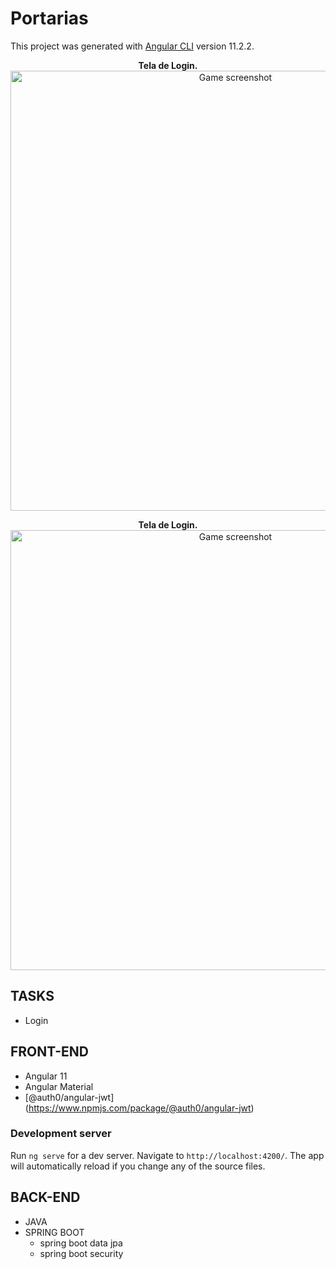 # Portarias

This project was generated with [Angular CLI](https://github.com/angular/angular-cli) version 11.2.2.

<p align="center">
  <strong>Tela de Login.</strong>

  <img width="704" alt="Game screenshot" src="https://github.com/gabrielveloso/springboot-angularmaterial/login.png">
</p>

<p align="center">
  <strong>Tela de Login.</strong>

  <img width="704" alt="Game screenshot" src="https://github.com/gabrielveloso/springboot-angularmaterial/portaria.png">
</p>

## TASKS
- Login

## FRONT-END
- Angular 11
- Angular Material
- [@auth0/angular-jwt] (https://www.npmjs.com/package/@auth0/angular-jwt)

### Development server
Run `ng serve` for a dev server. Navigate to `http://localhost:4200/`. The app will automatically reload if you change any of the source files.

## BACK-END
- JAVA
- SPRING BOOT
    - spring boot data jpa
    - spring boot security





